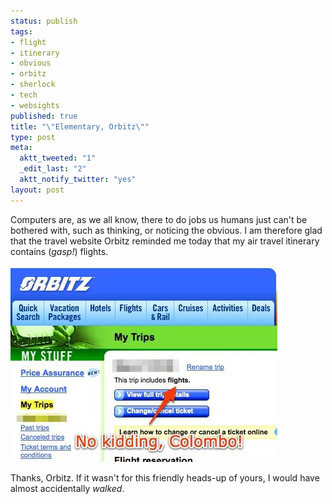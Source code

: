 ```yaml
--- 
status: publish
tags: 
- flight
- itinerary
- obvious
- orbitz
- sherlock
- tech
- websights
published: true
title: "\"Elementary, Orbitz\""
type: post
meta: 
  aktt_tweeted: "1"
  _edit_last: "2"
  aktt_notify_twitter: "yes"
layout: post
---
```

Computers are, as we all know, there to do jobs us humans just can't be bothered with, such as thinking, or noticing the obvious. I am therefore glad that the travel website Orbitz reminded me today that my air travel itinerary contains (*gasp!*) flights.

<img src="/media/wp/2009/01/orbitz-no-sherlock.jpg" alt="Orbitz: no... Sherlock!" title="Orbitz: no... Sherlock!" width="427" height="314" class="alignnone size-full wp-image-1982" />

Thanks, Orbitz. If it wasn't for this friendly heads-up of yours, I would have almost accidentally <em>walked</em>.
